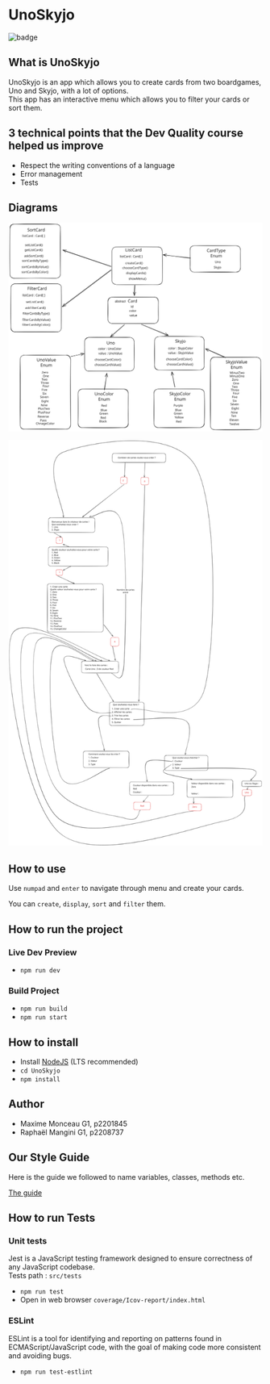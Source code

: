 # UnoSkyjo
![badge](https://img.shields.io/endpoint?url=https://gist.githubusercontent.com/Ladif1/c61a425abff1acf2a6adee3c70c79346/raw/df67fa4f217209c3347c714d8d1bd32962a5d2df/jest-coverage-comment__main.json)

## What is UnoSkyjo
UnoSkyjo is an app which allows you to create cards from two boardgames, Uno and Skyjo, with a lot of options.  
This app has an interactive menu which allows you to filter your cards or sort them.

## 3 technical points that the Dev Quality course helped us improve
- Respect the writing conventions of a language
- Error management
- Tests

## Diagrams
![ConceptDiagram](schema_conception.svg)

![NavigDiagram](schemaNavig.svg)


## How to use
Use `numpad` and `enter` to navigate through menu and create your cards.

You can `create`, `display`, `sort` and `filter` them.

## How to run the project
### Live Dev Preview
- `npm run dev`

### Build Project
- `npm run build`
- `npm run start`

## How to install
- Install [NodeJS](https://nodejs.org/) (LTS recommended)
- `cd UnoSkyjo`
- `npm install`

## Author
- Maxime Monceau G1, p2201845
- Raphaël Mangini G1, p2208737

## Our Style Guide
Here is the guide we followed to name variables, classes, methods etc.

[The guide](https://basarat.gitbook.io/typescript/styleguide)

## How to run Tests
### Unit tests
Jest is a JavaScript testing framework designed to ensure correctness of any JavaScript codebase.  
Tests path : `src/tests`

- `npm run test`
- Open in web browser `coverage/Icov-report/index.html`

### ESLint
ESLint is a tool for identifying and reporting on patterns found in ECMAScript/JavaScript code, with the goal of making code more consistent and avoiding bugs.
- `npm run test-estlint`


